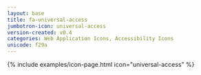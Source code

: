 ```yaml
---
layout: base
title: fa-universal-access
jumbotron-icon: universal-access
version-created: v0.4
categories: Web Application Icons, Accessibility Icons
unicode: f29a
---
```


{% include examples/icon-page.html icon="universal-access" %}
